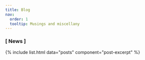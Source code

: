 ```yaml
---
title: Blog
nav:
  order: 1
  tooltip: Musings and miscellany
---
```


### [ News ]
{% include list.html data="posts" component="post-excerpt" %}

